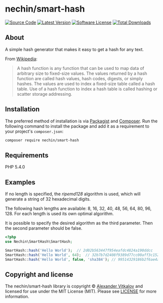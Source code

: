#  nechin/smart-hash
[![Source Code][badge-source]][source]
[![Latest Version][badge-release]][release]
[![Software License][badge-license]][license]
[![Total Downloads][badge-downloads]][downloads]

## About

A simple hash generator that makes it easy to get a hash for any text.

From [Wikipedia](https://en.wikipedia.org/wiki/Hash_function):
> A hash function is any function that can be used to map data of arbitrary size to fixed-size values. The values returned by a hash function are called hash values, hash codes, digests, or simply hashes. The values are used to index a fixed-size table called a hash table. Use of a hash function to index a hash table is called hashing or scatter storage addressing.

## Installation

The preferred method of installation is via [Packagist][packagist] and [Composer][composer]. Run the following command to install the package and add it as a requirement to your project's `composer.json`:

```bash
composer require nechin/smart-hash
```

## Requirements

PHP 5.4.0

## Examples

If no length is specified, the _ripemd128_ algorithm is used, which will generate a string of 32 hexadecimal digits.

The following hash lengths are available: 8, 16, 32, 40, 48, 56, 64, 80, 96, 128. For each length is used its own optimal algorithm.

It is possible to specify the desired algorithm as the third parameter. Then the second parameter should be false.

```php
<?php
use Nechin\SmartHash\SmartHash;

SmartHash::hash('Hello World');  // 2d02b563447f954eafdc4824a190ddcc
SmartHash::hash('Hello World', 64);  // 32b7b7d2408f9389d77cc00aff3c1529504508e86cdbc78a95c469fc68f80543
SmartHash::hash('Hello World', false, 'sha384'); // 99514329186b2f6ae4a1329e7ee6c610a729636335174ac6b740f9028396fcc803d0e93863a7c3d90f86beee782f4f3f
```

## Copyright and license

The nechin/smart-hash library is copyright © [Alexander Vitkalov](http://vitkalov.ru/) and licensed for use under the MIT License (MIT). Please see [LICENSE][license] for more information.

[packagist]: https://packagist.org/packages/nechin/smart-hash
[composer]: http://getcomposer.org/

[badge-source]: https://img.shields.io/badge/source-nechin/smart--hash-blue?style=flat-square
[badge-release]: https://img.shields.io/github/v/release/nechin/smart-hash?style=flat-square
[badge-license]: https://img.shields.io/badge/license-MIT-brightgreen.svg?style=flat-square
[badge-downloads]: https://img.shields.io/packagist/dt/nechin/smart-hash?style=flat-square

[source]: https://github.com/nechin/smart-hash
[release]: https://packagist.org/packages/nechin/smart-hash
[license]: https://github.com/nechin/smart-hash/blob/master/LICENSE
[downloads]: https://packagist.org/packages/nechin/smart-hash
